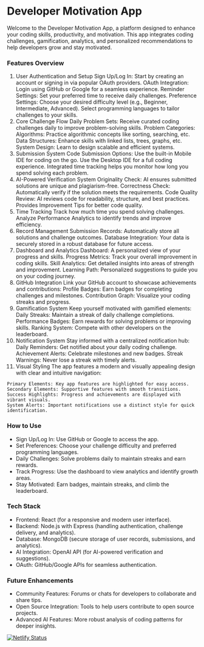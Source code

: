 # Developer Motivation App

Welcome to the Developer Motivation App, a platform designed to enhance your coding skills, productivity, and motivation. This app integrates coding challenges, gamification, analytics, and personalized recommendations to help developers grow and stay motivated.

### Features Overview

1. User Authentication and Setup
   Sign Up/Log In: Start by creating an account or signing in via popular OAuth providers.
   OAuth Integration: Login using GitHub or Google for a seamless experience.
   Reminder Settings: Set your preferred time to receive daily challenges.
   Preference Settings:
   Choose your desired difficulty level (e.g., Beginner, Intermediate, Advanced).
   Select programming languages to tailor challenges to your skills.
2. Core Challenge Flow
   Daily Problem Sets:
   Receive curated coding challenges daily to improve problem-solving skills.
   Problem Categories:
   Algorithms: Practice algorithmic concepts like sorting, searching, etc.
   Data Structures: Enhance skills with linked lists, trees, graphs, etc.
   System Design: Learn to design scalable and efficient systems.
3. Submission System
   Code Submission Options:
   Use the built-in Mobile IDE for coding on the go.
   Use the Desktop IDE for a full coding experience.
   Integrated time tracking helps you monitor how long you spend solving each problem.
4. AI-Powered Verification System
   Originality Check: AI ensures submitted solutions are unique and plagiarism-free.
   Correctness Check: Automatically verify if the solution meets the requirements.
   Code Quality Review:
   AI reviews code for readability, structure, and best practices.
   Provides Improvement Tips for better code quality.
5. Time Tracking
   Track how much time you spend solving challenges.
   Analyze Performance Analytics to identify trends and improve efficiency.
6. Record Management
   Submission Records: Automatically store all solutions and challenge outcomes.
   Database Integration: Your data is securely stored in a robust database for future access.
7. Dashboard and Analytics
   Dashboard: A personalized view of your progress and skills.
   Progress Metrics: Track your overall improvement in coding skills.
   Skill Analytics: Get detailed insights into areas of strength and improvement.
   Learning Path: Personalized suggestions to guide you on your coding journey.
8. GitHub Integration
   Link your GitHub account to showcase achievements and contributions:
   Profile Badges: Earn badges for completing challenges and milestones.
   Contribution Graph: Visualize your coding streaks and progress.
9. Gamification System
   Keep yourself motivated with gamified elements:
   Daily Streaks: Maintain a streak of daily challenge completions.
   Performance Badges: Earn rewards for solving problems or improving skills.
   Ranking System: Compete with other developers on the leaderboard.
10. Notification System
    Stay informed with a centralized notification hub:
    Daily Reminders: Get notified about your daily coding challenge.
    Achievement Alerts: Celebrate milestones and new badges.
    Streak Warnings: Never lose a streak with timely alerts.
11. Visual Styling
    The app features a modern and visually appealing design with clear and intuitive navigation:

```
Primary Elements: Key app features are highlighted for easy access.
Secondary Elements: Supportive features with smooth transitions.
Success Highlights: Progress and achievements are displayed with vibrant visuals.
System Alerts: Important notifications use a distinct style for quick identification.
```

### How to Use

- Sign Up/Log In: Use GitHub or Google to access the app.
- Set Preferences: Choose your challenge difficulty and preferred programming languages.
- Daily Challenges: Solve problems daily to maintain streaks and earn rewards.
- Track Progress: Use the dashboard to view analytics and identify growth areas.
- Stay Motivated: Earn badges, maintain streaks, and climb the leaderboard.

### Tech Stack

- Frontend: React (for a responsive and modern user interface).
- Backend: Node.js with Express (handling authentication, challenge delivery, and analytics).
- Database: MongoDB (secure storage of user records, submissions, and analytics).
- AI Integration: OpenAI API (for AI-powered verification and suggestions).
- OAuth: GitHub/Google APIs for seamless authentication.

### Future Enhancements

- Community Features: Forums or chats for developers to collaborate and share tips.
- Open Source Integration: Tools to help users contribute to open source projects.
- Advanced AI Features: More robust analysis of coding patterns for deeper insights.

[![Netlify Status](https://api.netlify.com/api/v1/badges/48830347-3274-4f98-8802-3aec9196c0f2/deploy-status)](https://app.netlify.com/sites/dev-experience-2k25/deploys)
